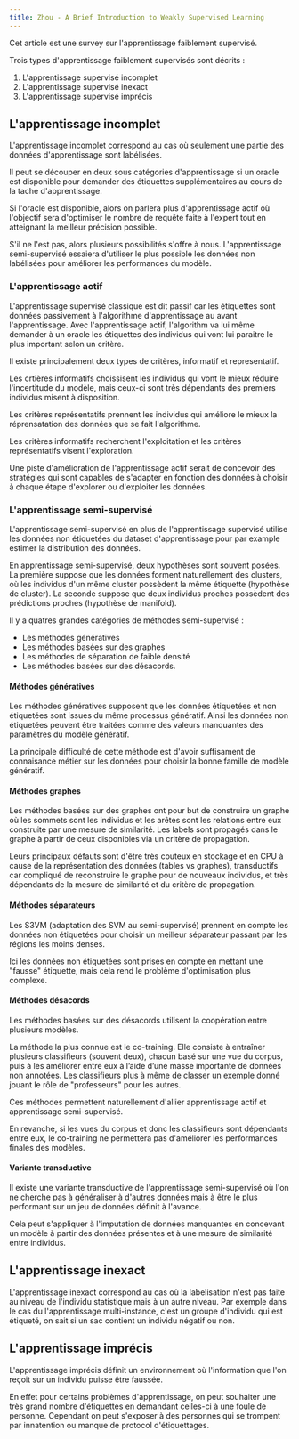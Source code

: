 ```yaml
---
title: Zhou - A Brief Introduction to Weakly Supervised Learning
---
```


Cet article est une survey sur l'apprentissage faiblement supervisé.

Trois types d'apprentissage faiblement supervisés sont décrits :

1. L'apprentissage supervisé incomplet
2. L'apprentissage supervisé inexact
3. L'apprentissage supervisé imprécis

<!--truncate-->

## L'apprentissage incomplet

L'apprentissage incomplet correspond au cas où seulement une partie des données d'apprentissage sont labélisées.

Il peut se découper en deux sous catégories d'apprentissage si un oracle est disponible pour demander des étiquettes supplémentaires au cours de la tache d'apprentissage.

Si l'oracle est disponible, alors on parlera plus d'apprentissage actif où l'objectif sera d'optimiser le nombre de requête faite à l'expert tout en atteignant la meilleur précision possible.

S'il ne l'est pas, alors plusieurs possibilités s'offre à nous. L'apprentissage semi-supervisé essaiera d'utiliser le plus possible les données non labélisées pour améliorer les performances du modèle.

### L'apprentissage actif

L'apprentissage supervisé classique est dit passif car les étiquettes sont données passivement à l'algorithme d'apprentissage au avant l'apprentissage. Avec l'apprentissage actif, l'algorithm va lui même demander à un oracle les étiquettes des individus qui vont lui paraitre le plus important selon un critère.

Il existe principalement deux types de critères, informatif et representatif.

Les crtières informatifs choissisent les individus qui vont le mieux réduire l'incertitude du modèle, mais ceux-ci sont très dépendants des premiers individus misent à disposition.

Les critères représentatifs prennent les individus qui améliore le mieux la réprensatation des données que se fait l'algorithme.

Les critères informatifs recherchent l'exploitation et les critères représentatifs visent l'exploration.

Une piste d'amélioration de l'apprentissage actif serait de concevoir des stratégies qui sont capables de s'adapter en fonction des données à choisir à chaque étape d'explorer ou d'exploiter les données.

### L'apprentissage semi-supervisé

L'apprentissage semi-supervisé en plus de l'apprentissage supervisé utilise les données non étiquetées du dataset d'apprentissage pour par example estimer la distribution des données.

En apprentissage semi-supervisé, deux hypothèses sont souvent posées. La première suppose que les données forment naturellement des clusters, où les individus d'un même cluster possèdent la même étiquette (hypothèse de cluster). La seconde suppose que deux individus proches possèdent des prédictions proches (hypothèse de manifold).

Il y a quatres grandes catégories de méthodes semi-supervisé :
* Les méthodes génératives
* Les méthodes basées sur des graphes
* Les méthodes de séparation de faible densité
* Les méthodes basées sur des désacords.

#### Méthodes génératives

Les méthodes génératives supposent que les données étiquetées et non étiquetées sont issues du même processus génératif. Ainsi les données non étiquetées peuvent être traitées comme des valeurs manquantes des paramètres du modèle génératif.

La principale difficulté de cette méthode est d'avoir suffisament de connaisance métier sur les données pour choisir la bonne famille de modèle génératif.

#### Méthodes graphes

Les méthodes basées sur des graphes ont pour but de construire un graphe où les sommets sont les individus et les arêtes sont les relations entre eux construite par une mesure de similarité. Les labels sont propagés dans le graphe à partir de ceux disponibles via un critère de propagation.

Leurs principaux défauts sont d'être très couteux en stockage et en CPU à cause de la représentation des données (tables vs graphes), transductifs car compliqué de reconstruire le graphe pour de nouveaux individus, et très dépendants de la mesure de similarité et du critère de propagation.

#### Méthodes séparateurs

Les S3VM (adaptation des SVM au semi-supervisé) prennent en compte les données non étiquetées pour choisir un meilleur séparateur passant par les régions les moins denses.

Ici les données non étiquetées sont prises en compte en mettant une "fausse" étiquette, mais cela rend le problème d'optimisation plus complexe.

#### Méthodes désacords

Les méthodes basées sur des désacords utilisent la coopération entre plusieurs modèles.

La méthode la plus connue est le co-training. Elle consiste à entraîner plusieurs classifieurs (souvent deux), chacun basé sur une vue du corpus, puis à les améliorer entre eux à l’aide d’une masse importante de données non annotées. Les classifieurs plus à même de classer un exemple donné jouant le rôle de "professeurs" pour les autres.

Ces méthodes permettent naturellement d'allier apprentissage actif et apprentissage semi-supervisé.

En revanche, si les vues du corpus et donc les classifieurs sont dépendants entre eux, le co-training ne permettera pas d'améliorer les performances finales des modèles.

#### Variante transductive

Il existe une variante transductive de l'apprentissage semi-supervisé où l'on ne cherche pas à généraliser à d'autres données mais à être le plus performant sur un jeu de données définit à l'avance.

Cela peut s'appliquer à l'imputation de données manquantes en concevant un modèle à partir des données présentes et à une mesure de similarité entre individus.

## L'apprentissage inexact

L'apprentissage inexact correspond au cas où la labelisation n'est pas faite au niveau de l'individu statistique mais à un autre niveau. Par exemple dans le cas du l'apprentissage multi-instance, c'est un groupe d'individu qui est étiqueté, on sait si un sac contient un individu négatif ou non.

## L'apprentissage imprécis

L'apprentissage imprécis définit un environnement où l'information que l'on reçoit sur un individu puisse être faussée.

En effet pour certains problèmes d'apprentissage, on peut souhaiter une très grand nombre d'étiquettes en demandant celles-ci à une foule de personne. Cependant on peut s'exposer à des personnes qui se trompent par innatention ou manque de protocol d'étiquettages.
